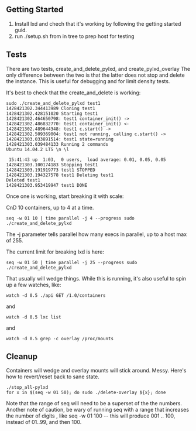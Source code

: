 Getting Started
---------------

1. Install lxd and chech that it's working by following the getting started
guid.
2. run ./setup.sh from in tree to prep host for testing

Tests
-----

There are two tests, create_and_delete_pylxd, and create_pylxd_overlay The only
difference between the two is that the latter does not stop and delete the
instance.  This is useful for debugging and for limit density tests.

It's best to check that the create_and_delete is working:

    sudo ./create_and_delete_pylxd test1
    1428421302.344413989 Cloning test1
    1428421302.428151020 Starting test1
    1428421302.464650798: test1 container_init() ->
    1428421302.486832770: test1 container_init() <-
    1428421302.489644348: test1 c.start() ->
    1428421302.509369004: test1 not running, calling c.start() ->
    1428421303.033891514: test1 state=running
    1428421303.039484133 Running 2 commands
    Ubuntu 14.04.2 LTS \n \l
    
     15:41:43 up  1:03,  0 users,  load average: 0.01, 0.05, 0.05
    1428421303.100174183 Stopping test1
    1428421303.191919773 test1 STOPPED
    1428421303.194327578 test1 Deleting test1
    Deleted test1
    1428421303.953419947 test1 DONE


Once one is working, start breaking it with scale:

CnD 10 containers, up to 4 at a time.

    seq -w 01 10 | time parallel -j 4 --progress sudo ./create_and_delete_pylxd

The -j parameter tells parallel how many execs in parallel, up to a host max of
255.

The current limit for breaking lxd is here:

    seq -w 01 50 | time parallel -j 25 --progress sudo ./create_and_delete_pylxd

That usually will wedge things.  While this is running, it's also useful to 
spin up a few watches, like:

    watch -d 0.5 ./api GET /1.0/containers

and

    watch -d 0.5 lxc list

and

    watch -d 0.5 grep -c overlay /proc/mounts


Cleanup
-------

Containers will wedge and overlay mounts will stick around.  Messy.
Here's how to revert/reset back to sane state.

    ./stop_all-pylxd
    for x in $(seq -w 01 50); do sudo ./delete-overlay ${x}; done

Note that the range of seq will need to be a superset of the the numbers.
Another note of caution, be wary of running seq with a range that increases
the number of digits , like seq -w 01 100 -- this will produce 001 .. 100,
instead of 01..99, and then 100.

